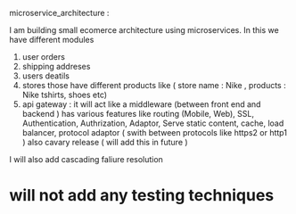 microservice_architecture :


I am building small ecomerce architecture using microservices. In this we have different modules

1. user orders
2. shipping addreses
3. users deatils
4. stores those have different products like ( store name : Nike , products : Nike tshirts, shoes etc)
5. api gateway : it will act like a middleware (between front end and backend ) has various features like routing (Mobile, Web), SSL, Authentication, Authrization, Adaptor, Serve static content, cache, load balancer, protocol adaptor ( swith between protocols like https2 or http1 ) also cavary release ( will add this in future )


I will also add cascading faliure resolution 


# will not add any testing techniques 